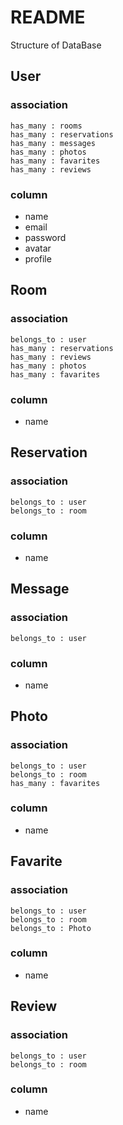 # README

Structure of DataBase

## User
### association
```
has_many : rooms
has_many : reservations
has_many : messages
has_many : photos
has_many : favarites
has_many : reviews
```
### column
- name
- email
- password
- avatar
- profile

## Room
### association
```
belongs_to : user
has_many : reservations
has_many : reviews
has_many : photos
has_many : favarites
```
### column
- name

## Reservation
### association
```
belongs_to : user
belongs_to : room
```
### column
- name

## Message
### association
```
belongs_to : user
```
### column
- name

## Photo
### association
```
belongs_to : user
belongs_to : room
has_many : favarites
```
### column
- name

## Favarite
### association
```
belongs_to : user
belongs_to : room
belongs_to : Photo
```
### column
- name

## Review
### association
```
belongs_to : user
belongs_to : room
```
### column
- name
